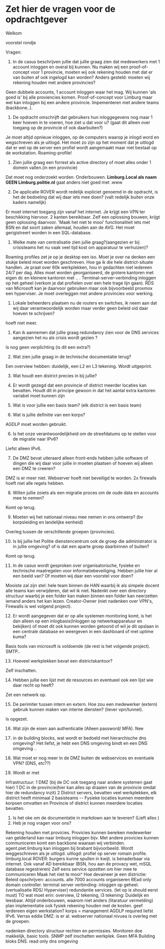 # Zet hier de vragen voor de opdrachtgever

Welkom

voorstel rondje



Vragen:

1. In de casus beschrijven jullie dat jullie graag zien dat medewerkers met 1 account inloggen en overal bij kunnen. Nu maken wij een proof-of-concept voor 1 provincie, moeten wij ook rekening houden met dat er van buiten af ook ingelogd kan worden? Anders gesteld: moeten wij rekening houden met andere provincies?

Geen dubbele accounts, 1 account inloggen waar het mag. Wij kunnen 'als goed is' bij alle proviencies komen. Proof-of-concept voor Limburg maar wel kan inloggen bij een andere provincie. Impementeren met andere teams (backbone..).

1. De opdracht omschrijft dat gebruikers hun inloggegevens nog maar 1 keer hoeven in te voeren,  hoe ziet u dat voor u? (gaat dit alleen over toegang op de provincie of ook daarbuiten?) 

Je moet altijd opnieuw inloggen, op de computers waarop je inlogd word en wegschreven als je uitlogd. Het moet zo zijn op het moment dat je uitlogd dat er wel op de server een profiel wordt aangemaakt maar niet bestaat op de workstation. Roaming-profile!

1. Zien jullie graag een forrest als active directory of moet alles onder 1 domein vallen.(in een provincie)

Dat moet nog onderzoekt worden. Onderbouwen. **Limburg.Local als naam GEEN Limburg.politie.nl** gaat anders niet goed met .www

2. De applicatie ROVER wordt redelijk expliciet genoemd in de opdracht, is het de bedoeling dat wij daar iets mee doen? (valt redelijk buiten onze kaders namelijk)

Er moet internet toegang zijn vanaf het internet. Je krijgt een VPN ter beschikking hiervoor. 2 kanten bereikbaar. Zelf een oplossing bouwen, krijgt geen oplossing daarvoor. 'Maak het niet te mooi' functionaliteit iets met BSN en dat soort zaken allemaal, houden aan de AVG. Het moet gerigistreert worden in een SQL-database.

1. Welke mate van centralisatie zien jullie graag?(aangezien er bij crisisteams het nu vaak veel tijd kost om apparatuur te verhuizen)?

Roaming profiles zet je op je desktop een iso. Moet je over na denken een stukje beleid moet worden geschreven. Hoe ga ik die hele district-situate handlen. Je praat over 60k werkplekken, hou in gedachten niet iedereen 24/7 per dag. Alles moet worden georganiseerd, de grotere kantoren met eigen dc en kleinere kantoren met .. . Terminal-server-verbinding inloggen op het geheel (verkom je dat profielen over een hele trage lijn gaan). RDS van Microsoft kan je daarvoor gebruiken maar ook bijvoorbeeld proxmox een hyperviser. Je moet overleggen met andere provincies voor werking.

1. Lokale beheerders plaatsen nu de routers en switches, ik neem aan dat wij daar verantwoordelijk worden maar verder geen beleid oid daar hoeven te schrijven?

hoeft niet meer.

1. Kan ik aannemen dat jullie graag redundancy zien voor de DNS services aangezien het nu als crisis wordt gezien ?
   
Is nog geen verplichting (is dit een extra?)

2. Wat zien jullie graag in de technische documentatie terug?

Een overview hebben: duidelijk, een L2 en L3 tekening. Wordt uitgeprint.
   
3. Wat houdt een district precies in bij jullie?

4. Er wordt gezegd dat een provincie of district meerder locaties kan bevatten. Houdt dit in principe gewoon in dat het aantal extra kantoren variabel moet kunnen zijn

5. Wat is voor jullie een basis team? (elk district is een basis team)
   

   
5. Wat is jullie definitie van een korps?

AGDLP moet worden gebruikt.

6. Is het onze verantwoordelijkheid om de streefdatums op te stellen voor de migratie naar IPv6?

Liefst alleen IPv6.

7. De DMZ bevat uiteraard alleen front-ends hebben jullie software of dingen die wij daar voor jullie in moeten plaatsen of hoeven wij alleen een DMZ te creeren?

DMZ is er meer niet. Webserver hoeft niet beveiligd te worden. 2x firewalls hoeft niet alle regels hebben.

8. Willen jullie zoiets als een migratie proces om de oude data en accounts mee te nemen?

Komt op terug.


9.  Moeten wij het nationaal niveau mee nemen in ons ontwerp? (bv korpsleiding en landelijke eenheid)

Overleg tussen de verschillende groepen (provincies).


10. Is bij jullie het Politie dienstencentrum ook de groep die administrator is in jullie omgeving? of is dat een aparte groep daarbinnen of buiten?

Komt op terug.


11. In de casus wordt gesproken over organisatorische, fysieke en technische maatregelen voor informatiebeveiliging. Hebben jullie hier al een beeld van? Of moeten wij daar een voorstel voor doen?

Mooiste zal zijn stel: hele team binnen de HAN waarbij ik als simpele docent alle teams kan verwijderen, dat wil ik niet. Nadenkt over een directory structuur waarbij je een folder kan maken binnen een folder kan neerzetten iemand anders het kan lezen. Creator-Owner (niet nadenken over VPN's, Firewalls is wel volgend project).


12. Er wordt aangegeven dat er op alle systemen monitoring komt, is het dan alleen op een inlogbasis(Inloggen op netwerkapparatuur en bekijken) of moet dit ook kunnen worden getoond of wil je dit opslaan in een centrale database en weergeven in een dashboard of met uptime kuma?

Basis tools van microsoft is voldoende (de rest is het volgende project). SMTP..


13. Hoeveel werkplekken bevat een districtskantoor?

Zelf inschatten.


14. Hebben jullie een lijst met de resources en eventueel ook een lijst wie daar recht op heeft?

Zet een netwerk op.


15. De perimiter tussen intern en extern. Hoe zou een medewerker (extern) gebruik kunnen maken van interne diensten? (liever vpn/tunnel).

Is opgezet.

16. Wat zijn de eisen aan authenticatie (Alleen password/ MFA).
Nee

17. in de building blocks, wat wordt er bedoeld met hierarchische dns omgeving?
Het liefst, je hebt een DNS omgeving bindt en een DNS omgeving ..

18. Wat moet er nog meer in de DMZ buiten de webservices en eventuele VPN? (DNS, etc??)
19. Wordt er met 



Infrastructuur:
1 DMZ (bij de DC ook toegang naar andere systemen gaat hier)
1 DC in de provincie(hier kan alles op draaien van de provincie omdat hier de redundancy inzit) 
2 District servers, bevatten veel werkplekken, elk district heeft minimaal 2 basisteams
-- Fysieke locaties kunnen meerdere korpsen omvatten en Provincie of district kunnen meerdere locaties bevatten.






1. Is het oke om de documentatie in markdown aan te leveren? (Lieft alles )
2. Heb je nog vragen voor ons?


Rekening houden met provicies. Provicies kunnen bereiken
medewerker van gelderland kan naar limburg inloggen bijv.
Met andere provicies kunnen communiceren
komt een backbone waaraan wij verbinden.
agent.piet.limburg kan inloggen bij brabant bijvoorbeeld.
Wordt weggeschreven als je uitlogd.
uitlogd: profiel op server romain profile.
limburg.local
ROVER: burgers kunne spullen in kwijt. is benaderbaar via internet. Ook vanaf AD bereikbaar (BSN, hou aan de provacy wet, mSQL database regestreren) 
Zelf eens service opzetten om hier mee te communiceren
Maak het niet te mooi^
Hoe devaineer je een districtie: 
Beleid opschrijven: accounts.
alle 7000 accounts organiseren
REad only domain controller.
terminal server verbinding: inloggen op geheel. (vertualisatie RDS/ Hyperviser)
redundantie services. (let op is should eerst must)
TO wat moet erin: overview, l2 tekening, l3 tekening: Duidelijk en leesbaar. Altijd onderbouwen, waarom niet anders (litaratuur vermelding)
plan implementatie ook fysiek
rekening houden met de kosten.
geef ierdereen eigen werkstation?
korps = management
AGDLP required
liefst IPv6. Verras eddie
DMZ: is er al. webserver 
nationaal nivuea is overleg met de groepen.

nadenken directory structuur rechten en permissies.
Monitoren doe makkelijk, basic tools. SNMP
zelf inschatten werkplek.
Geen MFA
Building bloks DNS. read only dns omgeving


